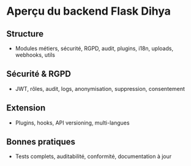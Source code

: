 # Aperçu du backend Flask Dihya

## Structure
- Modules métiers, sécurité, RGPD, audit, plugins, i18n, uploads, webhooks, utils

## Sécurité & RGPD
- JWT, rôles, audit, logs, anonymisation, suppression, consentement

## Extension
- Plugins, hooks, API versioning, multi-langues

## Bonnes pratiques
- Tests complets, auditabilité, conformité, documentation à jour
